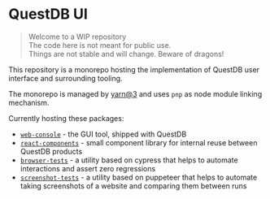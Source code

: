 # QuestDB UI

> Welcome to a WIP repository<br>
> The code here is not meant for public use.<br>
> Things are not stable and will change. Beware of dragons!

This repository is a monorepo hosting the implementation of QuestDB user
interface and surrounding tooling.

The monorepo is managed by [yarn@3](https://yarnpkg.com/) and uses `pnp`
as node module linking mechanism.

Currently hosting these packages:

* [`web-console`](./packages/web-console) - the GUI tool, shipped with QuestDB
* [`react-components`](./packages/react-components) - small component library for internal reuse between QuestDB products
* [`browser-tests`](./packages/browser-tests) - a utility based on cypress that helps to automate interactions and assert zero regressions
* [`screenshot-tests`](./packages/screenshot-tests) - a utility based on puppeteer that helps to automate taking screenshots of a website and comparing them between runs
